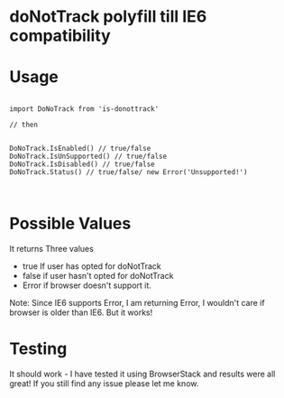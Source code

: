 # doNotTrack polyfill till IE6 compatibility

# Usage 

```

import DoNoTrack from 'is-donottrack'

// then 


DoNoTrack.IsEnabled() // true/false
DoNoTrack.IsUnSupported() // true/false
DoNoTrack.IsDisabled() // true/false
DoNoTrack.Status() // true/false/ new Error('Unsupported!')



```

# Possible Values 

It returns Three values 

- true If user has opted for doNotTrack 
- false if user hasn't opted for doNotTrack 
- Error if browser doesn't support it. 

Note: Since IE6 supports Error, I am returning Error, I wouldn't care if browser is older than IE6. But it works! 




# Testing

It should work - I have tested it using BrowserStack and results were all great! If you still find any issue please let me know.
